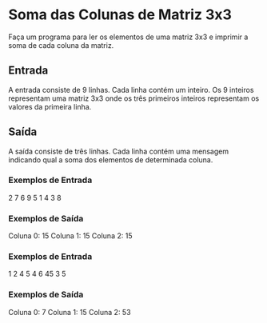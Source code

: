 # Soma das Colunas de Matriz 3x3
Faça um programa para ler os elementos de uma matriz 3x3 e imprimir a soma de cada coluna da matriz.

## Entrada
A entrada consiste de 9 linhas. Cada linha contém um inteiro. Os 9 inteiros representam uma matriz 3x3 onde os três primeiros inteiros representam os valores da primeira linha.

## Saída
A saída consiste de três linhas. Cada linha contém uma mensagem indicando qual a soma dos elementos de determinada coluna.

### Exemplos de Entrada
2
7
6
9
5
1
4
3
8

### Exemplos de Saída
Coluna 0: 15
Coluna 1: 15
Coluna 2: 15

### Exemplos de Entrada
1
2
4
5
4
6
45
3
5

### Exemplos de Saída
Coluna 0: 7
Coluna 1: 15
Coluna 2: 53